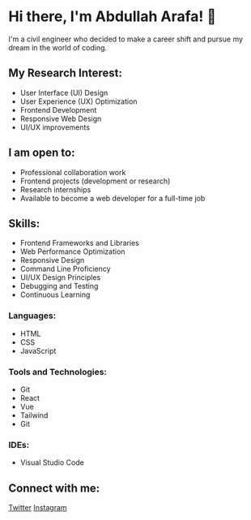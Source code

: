 # Hi there, I'm Abdullah Arafa! 👋

I'm a civil engineer who decided to make a career shift and pursue my dream in the world of coding.

## My Research Interest:

- User Interface (UI) Design
- User Experience (UX) Optimization
- Frontend Development
- Responsive Web Design
- UI/UX improvements

## I am open to:

- Professional collaboration work
- Frontend projects (development or research)
- Research internships
- Available to become a web developer for a full-time job

## Skills:

- Frontend Frameworks and Libraries
- Web Performance Optimization
- Responsive Design
- Command Line Proficiency
- UI/UX Design Principles
- Debugging and Testing
- Continuous Learning

### Languages:

- HTML
- CSS
- JavaScript

### Tools and Technologies:

- Git
- React
- Vue
- Tailwind
- Git

### IDEs:

- Visual Studio Code

## Connect with me:

[Twitter](https://twitter.com/Abd0llahB)
[Instagram](https://www.instagram.com/citizenx___2/)
